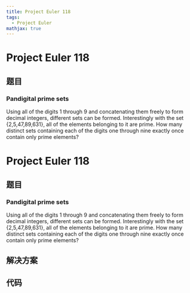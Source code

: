 ```yaml
---
title: Project Euler 118
tags:
  - Project Euler
mathjax: true
---
```

<escape><!-- more --></escape>
    
# Project Euler 118
## 题目
### Pandigital prime sets

Using all of the digits 1 through 9 and concatenating them freely to form decimal integers, different sets can be formed. Interestingly with the set {2,5,47,89,631}, all of the elements belonging to it are prime.
How many distinct sets containing each of the digits one through nine exactly once contain only prime elements?



# Project Euler 118
## 题目
### Pandigital prime sets
Using all of the digits 1 through 9 and concatenating them freely to form decimal integers, different sets can be formed. Interestingly with the set {2,5,47,89,631}, all of the elements belonging to it are prime.
How many distinct sets containing each of the digits one through nine exactly once contain only prime elements?


## 解决方案


## 代码


